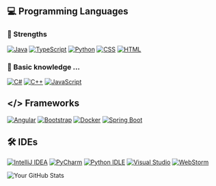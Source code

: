 ## 💻 Programming Languages
### 💪 Strengths
[![Java](https://img.shields.io/badge/Java-%23ED8B00.svg?logo=openjdk&logoColor=white)](#)
[![TypeScript](https://img.shields.io/badge/TypeScript-3178C6?logo=typescript&logoColor=fff)](#)
[![Python](https://img.shields.io/badge/Python-3776AB?logo=python&logoColor=fff)](#)
[![CSS](https://img.shields.io/badge/CSS-1572B6?logo=css3&logoColor=fff)](#)
[![HTML](https://img.shields.io/badge/HTML-%23E34F26.svg?logo=html5&logoColor=white)](#)

### 🌱 Basic knowledge ...
[![C#](https://custom-icon-badges.demolab.com/badge/C%23-%23239120.svg?logo=cshrp&logoColor=white)](#)
[![C++](https://img.shields.io/badge/C++-%2300599C.svg?logo=c%2B%2B&logoColor=white)](#)
[![JavaScript](https://img.shields.io/badge/JavaScript-F7DF1E?logo=javascript&logoColor=000)](#)


## </> Frameworks
[![Angular](https://img.shields.io/badge/Angular-%23DD0031.svg?logo=angular&logoColor=white)](#)
[![Bootstrap](https://img.shields.io/badge/Bootstrap-7952B3?logo=bootstrap&logoColor=fff)](#)
[![Docker](https://img.shields.io/badge/Docker-2496ED?logo=docker&logoColor=fff)](#)
[![Spring Boot](https://img.shields.io/badge/Spring%20Boot-6DB33F?logo=springboot&logoColor=fff)](#)

## 🛠️ IDEs
[![IntelliJ IDEA](https://img.shields.io/badge/IntelliJIDEA-000000.svg?logo=intellij-idea&logoColor=white)](#)
[![PyCharm](https://img.shields.io/badge/PyCharm-000?logo=pycharm&logoColor=fff)](#)
[![Python IDLE](https://img.shields.io/badge/Python%20IDLE-3776AB?logo=python&logoColor=fff)](#)
[![Visual Studio](https://custom-icon-badges.demolab.com/badge/Visual%20Studio-5C2D91.svg?&logo=visual-studio&logoColor=white)](#)
[![WebStorm](https://img.shields.io/badge/WebStorm-000?logo=webstorm&logoColor=fff)](#)

![Your GitHub Stats](https://github-readme-stats.vercel.app/api?username=lamaminers&show_icons=true&theme=radical)


<!--![Snake animation](https://github.com/lamaminers/lamaminers/blob/output/github-contribution-grid-snake.svg)-->
